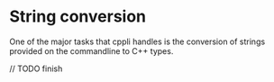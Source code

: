 # String conversion
One of the major tasks that cppli handles is the conversion of strings provided on the commandline to C++ types. 

// TODO finish